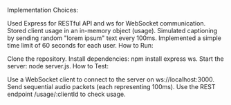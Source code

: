 Implementation Choices:

Used Express for RESTful API and ws for WebSocket communication.
Stored client usage in an in-memory object (usage).
Simulated captioning by sending random "lorem ipsum" text every 100ms.
Implemented a simple time limit of 60 seconds for each user.
How to Run:

Clone the repository.
Install dependencies: npm install express ws.
Start the server: node server.js.
How to Test:

Use a WebSocket client to connect to the server on ws://localhost:3000.
Send sequential audio packets (each representing 100ms).
Use the REST endpoint /usage/:clientId to check usage.